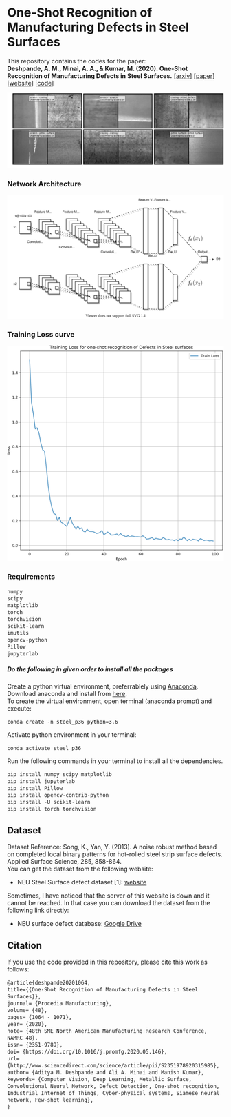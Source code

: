 # One-Shot Recognition of Manufacturing Defects in Steel Surfaces

This repository contains the codes for the paper:  
**Deshpande, A. M., Minai, A. A., & Kumar, M. (2020). One-Shot Recognition of Manufacturing Defects in Steel Surfaces.** [[arxiv](https://arxiv.org/abs/2005.05815)] [[paper](https://doi.org/10.1016/j.promfg.2020.05.146)] [[website](https://adipandas.github.io/one-shot-steel-surfaces/)] [[code](https://github.com/adipandas/one-shot-steel-surfaces)]

<img src="assets/one_shot_steel_defect_demo.svg">


### Network Architecture

<img src="assets/siamese_network.svg" width="800px">

### Training Loss curve
<div>
<img src="assets/final_train_loss.svg" width="800px" height="500px"/>
</div>

### Requirements
```
numpy
scipy
matplotlib
torch
torchvision
scikit-learn
imutils
opencv-python
Pillow
jupyterlab
```

##### Do the following in given order to install all the packages

Create a python virtual environment, preferrablely using [Anaconda](https://www.anaconda.com/products/individual/get-started).  
Download anaconda and install from [here](https://www.anaconda.com/products/individual/get-started).  
To create the virtual environment, open terminal (anaconda prompt) and execute:
```
conda create -n steel_p36 python=3.6
```

Activate python environment in your terminal:
```
conda activate steel_p36
```

Run the following commands in your terminal to install all the dependencies.
```
pip install numpy scipy matplotlib
pip install jupyterlab
pip install Pillow
pip install opencv-contrib-python
pip install -U scikit-learn
pip install torch torchvision
```

## Dataset
Dataset Reference: Song, K., Yan, Y. (2013). A noise robust method based on completed local binary patterns for hot-rolled steel strip surface defects. Applied Surface Science, 285, 858-864.  
You can get the dataset from the following website:  
* NEU Steel Surface defect dataset [1]: [website](http://faculty.neu.edu.cn/yunhyan/NEU_surface_defect_database.html)

Sometimes, I have noticed that the server of this website is down and it cannot be reached. In that case you can download the dataset from the following link directly:  
* NEU surface defect database: [Google Drive](https://drive.google.com/open?id=0B5OUtBsSxu1Bdjh4dk1SeGYtNFU)

## Citation

If you use the code provided in this repository, please cite this work as follows:
```
@article{deshpande20201064,
title={{One-Shot Recognition of Manufacturing Defects in Steel Surfaces}},
journal= {Procedia Manufacturing},
volume= {48},
pages= {1064 - 1071},
year= {2020},
note= {48th SME North American Manufacturing Research Conference, NAMRC 48},
issn= {2351-9789},
doi= {https://doi.org/10.1016/j.promfg.2020.05.146},
url= {http://www.sciencedirect.com/science/article/pii/S2351978920315985},
author= {Aditya M. Deshpande and Ali A. Minai and Manish Kumar},
keywords= {Computer Vision, Deep Learning, Metallic Surface, Convolutional Neural Network, Defect Detection, One-shot recognition, Industrial Internet of Things, Cyber-physical systems, Siamese neural network, Few-shot learning},
}
```

